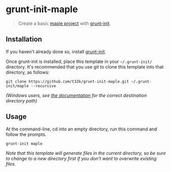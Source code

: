 # grunt-init-maple

> Create a basic [maple project](https://github.com/t32k/maple) with [grunt-init][].

[grunt-init]: http://gruntjs.com/project-scaffolding

## Installation
If you haven't already done so, install [grunt-init][].

Once grunt-init is installed, place this template in your `~/.grunt-init/` directory. It's recommended that you use git to clone this template into that directory, as follows:

```
git clone https://github.com/t32k/grunt-init-maple.git ~/.grunt-init/maple --recursive
```

_(Windows users, see [the documentation][grunt-init] for the correct destination directory path)_

## Usage

At the command-line, cd into an empty directory, run this command and follow the prompts.

```
grunt-init maple
```

_Note that this template will generate files in the current directory, so be sure to change to a new directory first if you don't want to overwrite existing files._
